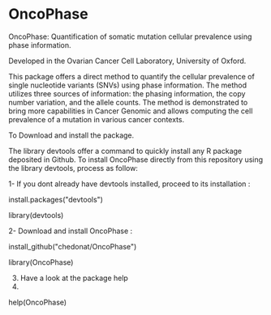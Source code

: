 # OncoPhase
OncoPhase: Quantification of somatic mutation cellular prevalence using phase information.

Developed in the Ovarian Cancer Cell Laboratory, University of Oxford.

This package offers a direct method to quantify the cellular
prevalence of single nucleotide variants (SNVs) using phase information. The
method utilizes three sources of information: the phasing information, the copy
number variation, and the allele counts. The method is demonstrated to bring
more capabilities in Cancer Genomic and allows computing the cell prevalence of
a mutation in various cancer contexts.


To Download and install the package.

The library devtools offer a command to
quickly install any R package deposited in Github.
To install OncoPhase directly from this repository using the library devtools, process as follow:


1- If you dont already have devtools installed, proceed to its installation : 

install.packages("devtools")

library(devtools)


2- Download and install OncoPhase :

install_github("chedonat/OncoPhase")

library(OncoPhase)

3. Have a look at the package help
4. 
help(OncoPhase)




